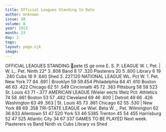 ```yaml
---
title: Official Leagues Standing to Date
author: Unknown
issue: 20
volume: 8
year: 1913
month: 23
day: 2
tags:
layout: page.njk
image:
---
```

OFFICIAL LEAGUES STANDING pete tS ge ome E. S. P. LEAGUE W. I, Pet. | W. L,. Pet. Ninth 22° 3 .808 Band 8 17 .320 Plasterers 20 5 .800 Library 6 19 .240 Cubs 16 9 .640 Shed 3. 227.120 NATIONAL LEAGUE WL. Pct W. 1. Pet. New York 77 84 .691 | Brooklyn 59 59.454 Philadelphia 64 41 .610 Boston 46 63 .422 Chicago 62 51 .549 Cincinnatti 45 72 .383 Pittsburg 58 58 523 St. Louis 43 71 -.377 AMERICAN LEAGUE IWieler eects Welz Pct: Athletics 74 58 .661 Boston 53 57 .482 Cleveland 69 46 .600 | Detroit 49 66 .426 Washington 63 49 .563 | St. Louis 45 73 .881 Chicago 62 55 .530 | New York 88 69 .358 TRI-STATE LEAGUE oe Wiel. Beta W. \,. Pet. Wilmington 62 36 633 Allentown 51 47 520 York 53 46 5385 Trenton 45 54 455 Harrisburg 52 47 525 Atlantic City 34 67 337 GAMES TO BE PLAYED Next week. Plasterers vs Band Ninth vs Cubs Library vs Shed 
